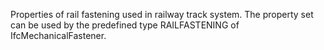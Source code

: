 Properties of rail fastening used in railway track system. The property set can be used by the predefined type RAILFASTENING of IfcMechanicalFastener.
